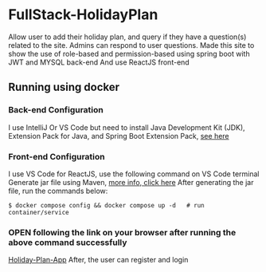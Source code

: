 
#  FullStack-HolidayPlan
Allow user to add their holiday plan, 
and query if they have a question(s) related to the site.
Admins can respond to user questions.
Made this site to show the use of role-based and permission-based using spring boot with JWT and MYSQL back-end
And use ReactJS front-end

## Running using  docker 

### Back-end Configuration
I use IntelliJ Or VS Code  but need to install  Java Development Kit (JDK), Extension Pack for Java, 
and Spring Boot Extension Pack, [see here](https://code.visualstudio.com/docs/java/java-spring-boot)

### Front-end Configuration
I use VS Code for ReactJS, use the following command on VS Code terminal
Generate jar file using Maven, [more info, click here](https://www.jetbrains.com/help/idea/compiling-applications.html)
After generating the jar file, run the commands below:
```
$ docker compose config && docker compose up -d   # run container/service
```
### OPEN following the link on your browser after running the above command successfully
[Holiday-Plan-App](http://localhost:3000)
After, the user can register and login

